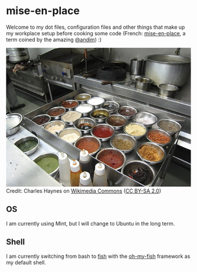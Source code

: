 # mise-en-place

Welcome to my dot files, configuration files and other things that make up my workplace setup before cooking some code (French: [mise-en-place](https://en.wikipedia.org/wiki/Mise_en_place), a term coined by the amazing [@andim](https://www.github.com/andim)) :)


![image](mise-en-place.jpg)  
Credit: Charles Haynes on [Wikimedia Commons](https://commons.wikimedia.org/wiki/File:Mise_en_place_for_hot_station.jpg) ([CC BY-SA 2.0](https://creativecommons.org/licenses/by-sa/2.0/)) 


## OS

I am currently using Mint, but I will change to Ubuntu in the long term.

## Shell

I am currently switching from bash to [fish](https://fishshell.com/) with the [oh-my-fish](https://github.com/oh-my-fish/oh-my-fish) framework as my default shell.
